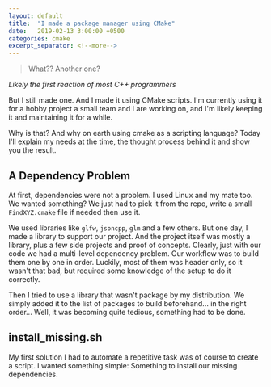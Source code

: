 ```yaml
---
layout: default
title:  "I made a package manager using CMake"
date:   2019-02-13 3:00:00 +0500
categories: cmake
excerpt_separator: <!--more-->
---
```


> What?? Another one?

_Likely the first reaction of most C++ programmers_

But I still made one. And I made it using CMake scripts. I'm currently using it for a hobby project a small team and I are working on, and I'm likely keeping it and maintaining it for a while.

Why is that? And why on earth using cmake as a scripting language? Today I'll explain my needs at the time, the thought process behind it and show you the result.

<!--more-->

## A Dependency Problem

At first, dependencies were not a problem. I used Linux and my mate too. We wanted something? We just had to pick it from the repo, write a small `FindXYZ.cmake` file if needed then use it.

We used libraries like `glfw`, `jsoncpp`, `glm` and a few others. But one day, I made a library to support our project. And the project itself was mostly a library, plus a few side projects and proof of concepts. Clearly, just with our code we had a multi-level dependency problem. Our workflow was to build them one by one in order. Luckily, most of them was header only, so it wasn't that bad, but required some knowledge of the setup to do it correctly.

Then I tried to use a library that wasn't package by my distribution. We simply added it to the list of packages to build beforehand... in the right order... Well, it was becoming quite tedious, something had to be done.

## install_missing.sh

My first solution I had to automate a repetitive task was of course to create a script. I wanted something simple: Something to install our missing dependencies.
